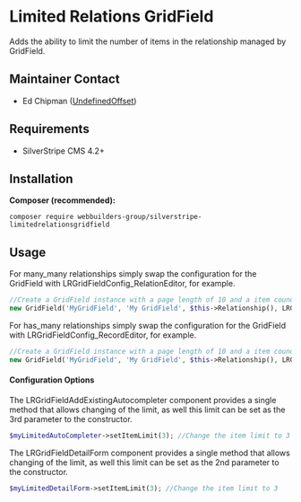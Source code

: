 Limited Relations GridField
=================
Adds the ability to limit the number of items in the relationship managed by GridField.

## Maintainer Contact
* Ed Chipman ([UndefinedOffset](https://github.com/UndefinedOffset))

## Requirements
* SilverStripe CMS 4.2+


## Installation
__Composer (recommended):__
```
composer require webbuilders-group/silverstripe-limitedrelationsgridfield
```

## Usage
For many_many relationships simply swap the configuration for the GridField with LRGridFieldConfig_RelationEditor, for example.

```php
//Create a GridField instance with a page length of 10 and a item cound limit of 20
new GridField('MyGridField', 'My GridField', $this->Relationship(), LRGridFieldConfig_RelationEditor::create(10, 20));
```

For has_many relationships simply swap the configuration for the GridField with LRGridFieldConfig_RecordEditor, for example.

```php
//Create a GridField instance with a page length of 10 and a item cound limit of 20
new GridField('MyGridField', 'My GridField', $this->Relationship(), LRGridFieldConfig_RecordEditor::create(10, 20));
```

#### Configuration Options
The LRGridFieldAddExistingAutocompleter component provides a single method that allows changing of the limit, as well this limit can be set as the 3rd parameter to the constructor.

```php
$myLimitedAutoCompleter->setItemLimit(3); //Change the item limit to 3
```

The LRGridFieldDetailForm component provides a single method that allows changing of the limit, as well this limit can be set as the 2nd parameter to the constructor.
```php
$myLimitedDetailForm->setItemLimit(3); //Change the item limit to 3
```
